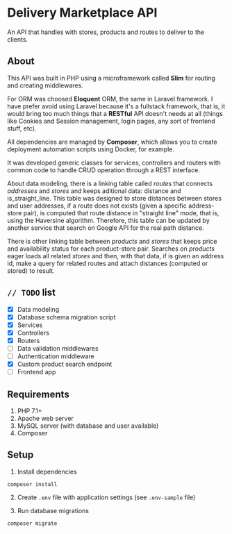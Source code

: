 # Delivery Marketplace API

An API that handles with stores, products and routes to deliver to the clients.

## About

This API was built in PHP using a microframework called **Slim** for routing and creating middlewares.

For ORM was choosed **Eloquent** ORM, the same in Laravel framework. I have prefer avoid using Laravel because it's a fullstack framework, that is, it would bring too much things that a **RESTful** API doesn't needs at all (things like Cookies and Session management, login pages, any sort of frontend stuff, etc).

All dependencies are managed by **Composer**, which allows you to create deployment automation scripts using Docker, for example.

It was developed generic classes for services, controllers and routers with common code to handle CRUD operation through a REST interface.

About data modeling, there is a linking table called *routes* that connects *addresses* and *stores* and keeps aditional data: distance and is_straight_line. This table was designed to store distances between stores and user addresses, if a route does not exists (given a specific address-store pair), is computed that route distance in "straight line" mode, that is, using the Haversine algorithm. Therefore, this table can be updated by another service that search on Google API for the real path distance.

There is other linking table between *products* and *stores* that keeps price and availability status for each product-store pair. Searches on *products* eager loads all related *stores* and then, with that data, if is given an address id, make a query for related routes and attach distances (computed or stored) to result.

## `// TODO` list

 - [x] Data modeling
 - [x] Database schema migration script
 - [x] Services
 - [x] Controllers
 - [x] Routers
 - [ ] Data validation middlewares
 - [ ] Authentication middleware
 - [x] Custom product search endpoint
 - [ ] Frontend app

## Requirements

1. PHP 7.1+
2. Apache web server
3. MySQL server (with database and user available)
3. Composer

## Setup

1. Install dependencies

`composer install`

2. Create `.env` file with application settings (see `.env-sample` file)

3. Run database migrations

`composer migrate`